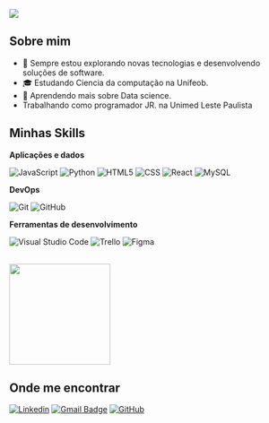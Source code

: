 ![](https://komarev.com/ghpvc/?username=iuricode&color=006bed)

## Sobre mim

- 🤔 Sempre estou explorando novas tecnologias e desenvolvendo soluções de software.
- 🎓 Estudando Ciencia da computação na Unifeob.
- 🌱 Aprendendo mais sobre Data science.
- Trabalhando como programador JR. na Unimed Leste Paulista

## Minhas Skills

**Aplicações e dados**

![JavaScript](https://img.shields.io/badge/-JavaScript-333333?style=flat&logo=javascript)
![Python](https://img.shields.io/badge/python-333333?style=flat&logo=python&logoColor=ffdd54)
![HTML5](https://img.shields.io/badge/-HTML5-333333?style=flat&logo=HTML5)
![CSS](https://img.shields.io/badge/-CSS-333333?style=flat&logo=CSS3&logoColor=1572B6)
![React](https://img.shields.io/badge/-React-333333?style=flat&logo=react)
![MySQL](https://img.shields.io/badge/-MySQL-333333?style=flat&logo=mysql)

**DevOps**

![Git](https://img.shields.io/badge/-Git-333333?style=flat&logo=git)
![GitHub](https://img.shields.io/badge/-GitHub-333333?style=flat&logo=github)

**Ferramentas de desenvolvimento**

![Visual Studio Code](https://img.shields.io/badge/-Visual%20Studio%20Code-333333?style=flat&logo=visual-studio-code&logoColor=007ACC)
![Trello](https://img.shields.io/badge/-Trello-333333?style=flat&logo=trello&logoColor=007ACC)
![Figma](https://img.shields.io/badge/-Figma-333333?style=flat&logo=figma&logoColor=007ACC)

<br/>

<a href="https://github.com/arthurfp16" title="Perfil do Iuri">
  <img height="180em" src="https://github-readme-stats.vercel.app/api?username=arthurfp16&theme=dracula&show_icons=true" />
</a>

## Onde me encontrar

[![Linkedin](https://img.shields.io/badge/-username-blue?style=flat-square&logo=Linkedin&logoColor=white&link=LINK-DO-SEU-LINKEDIN)](https://br.linkedin.com/in/arthur-fabris-peluque-76425b231)
[![Gmail Badge](https://img.shields.io/badge/-seuemail@email.com-006bed?style=flat-square&logo=Gmail&logoColor=white&link=mailto:SEU-EMAIL)](mailto:afpeluque@gmail.com)
[![GitHub](https://img.shields.io/github/followers/iuricode?label=follow&style=social)](https://github.com/arthurfp16)

